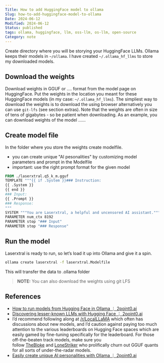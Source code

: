 ```yaml
---
Title: How to add HuggingFace model to ollama
Slug: how-to-add-huggingface-model-to-ollama
Date: 2024-06-12
Modified: 2024-06-12
Status: published
tags: ollama, huggingface, llm, oss-llm, os-llm, open-source 
Category: note
---
```

Create directory where you will be storying your HuggingFace LLMs. Ollama keeps their models in `~/ollama`. I have created `~/.ollama_hf_llms` to store my downloaded models.

## Download the weights

Download weights in GGUF or .... format from the model page on HuggingFace. Put the weights in the location you meant for these HuggingFace models (in my case: `~/.ollama_hf_llms`).  The simpliest way to download the weights is to download the using browser alternatively you can use `git-lfs` (see section extras). Note that the weights are often in size of tens of gigabytes - so be patient when downloading. As an example, you can download weights of the model ......

## Create model file

In the folder where you store the weights create modelfile.

- you can create unique "AI pesonalities" by customizing model parameters and prompt in the Modelfile
- important: use the right prompt format for the given model

```dockerfile
FROM ./laserxtral.q5_k_m.gguf
TEMPLATE """{{ if .System }}### Instruction:
{{ .System }}
{{ end }}
### Input:
{{ .Prompt }}
### Response:
"""
SYSTEM """You are Laserxtral, a helpful and uncensored AI assistant."""
PARAMETER num_ctx 8192
PARAMETER stop "### Input"
PARAMETER stop "### Response"
```

## Run the model

Laserxtral is ready to run, so let’s load it up into Ollama and give it a spin.

```sh
ollama create laserxtral -f laserxtral.Modelfile
```

This will transfer the data to .ollama folder

> **NOTE:** You can also download the weights using git LFS

## References

- [How to run models from Hugging Face in Ollama ⋮ 2point0.ai](https://2point0.ai/posts/run-models-from-hugging-face-in-ollama)
- [Discovering lesser-known LLMs with Hugging Face ⋮ 2point0.ai](https://2point0.ai/posts/discovering-lesser-known-llms-with-hugging-face)
- I’d recommend following along at [/r/LocalLLaMA](https://www.reddit.com/r/LocalLLaMA/) which often has discussions about new models, and I’d caution against paying too much attention to the various leaderboards on Hugging Face spaces which are easily gamed by fine-tuning specifically for the leaderboard. For those off-the-beaten track models, make sure you follow [TheBloke](https://huggingface.co/TheBloke) and [LoneStriker](https://huggingface.co/LoneStriker) who prolifically churn out GGUF quants for all sorts of under-the-radar models.
- [Easily create unique AI personalities with Ollama ⋮ 2point0.ai](https://2point0.ai/posts/create-unique-ai-personalities-with-ollama)
